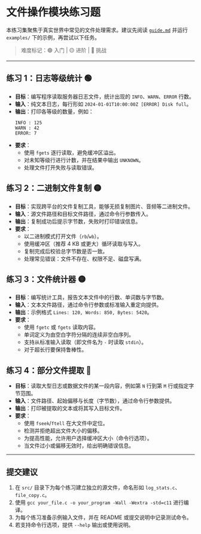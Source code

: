 # 文件操作模块练习题

本练习集聚焦于真实世界中常见的文件处理需求。建议先阅读 [`guide.md`](../guide.md) 并运行 `examples/` 下的示例，再尝试以下任务。

> 难度标记：🟢 入门 | 🟡 进阶 | 🔴 挑战

---

## 练习 1：日志等级统计 🟢
- **目标**：编写程序读取服务器日志文件，统计出现的 `INFO`、`WARN`、`ERROR` 行数。
- **输入**：纯文本日志，每行形如 `2024-01-01T10:00:00Z [ERROR] Disk full`。
- **输出**：打印各等级的数量，例如：
  ```
  INFO : 125
  WARN : 42
  ERROR: 7
  ```
- **要求**：
  - 使用 `fgets` 逐行读取，避免缓冲区溢出。
  - 对未知等级行进行计数，并在结果中输出 `UNKNOWN`。
  - 处理文件打开失败与读取错误。

## 练习 2：二进制文件复制 🟡
- **目标**：实现跨平台的文件复制工具，能够无损复制图片、音频等二进制文件。
- **输入**：源文件路径和目标文件路径，通过命令行参数传入。
- **输出**：复制成功后提示字节数，失败时打印错误信息。
- **要求**：
  - 以二进制模式打开文件（`rb`/`wb`）。
  - 使用缓冲区（推荐 4 KB 或更大）循环读取与写入。
  - 复制完成后校验总字节数是否一致。
  - 处理常见错误：文件不存在、权限不足、磁盘写满。

## 练习 3：文件统计器 🟡
- **目标**：编写统计工具，报告文本文件中的行数、单词数与字节数。
- **输入**：文本文件路径，通过命令行参数或标准输入重定向提供。
- **输出**：示例格式 `Lines: 120, Words: 850, Bytes: 5420`。
- **要求**：
  - 使用 `fgetc` 或 `fgets` 读取内容。
  - 单词定义为由空白字符分隔的连续非空白序列。
  - 支持从标准输入读取（即文件名为 `-` 时读取 `stdin`）。
  - 对于超长行要保持鲁棒性。

## 练习 4：部分文件提取 🔴
- **目标**：读取大型日志或数据文件的某一段内容，例如第 `N` 行到第 `M` 行或指定字节范围。
- **输入**：文件路径、起始偏移与长度（字节数），通过命令行参数提供。
- **输出**：打印被提取的文本或将其写入目标文件。
- **要求**：
  - 使用 `fseek`/`ftell` 在大文件中定位。
  - 检测并拒绝超出文件大小的偏移。
  - 为提高性能，允许用户选择缓冲区大小（命令行选项）。
  - 当文件过小或偏移无效时，给出明确错误信息。

---

## 提交建议

1. 在 `src/` 目录下为每个练习建立独立的源文件，命名形如 `log_stats.c`、`file_copy.c`。
2. 使用 `gcc your_file.c -o your_program -Wall -Wextra -std=c11` 进行编译。
3. 为每个练习准备示例输入文件，并在 README 或提交说明中记录测试命令。
4. 若支持命令行选项，提供 `--help` 输出或使用说明。
